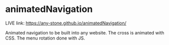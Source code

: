 # animatedNavigation

LIVE link: https://any-stone.github.io/animatedNavigation/

Animated navigation to be built into any website. 
The cross is animated with CSS.
The menu rotation done with JS.
